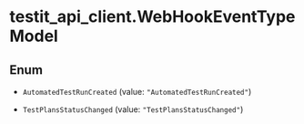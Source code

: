 # testit_api_client.WebHookEventTypeModel

## Enum


* `AutomatedTestRunCreated` (value: `"AutomatedTestRunCreated"`)

* `TestPlansStatusChanged` (value: `"TestPlansStatusChanged"`)


